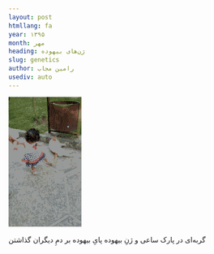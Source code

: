 ```yaml
---
layout: post
htmllang: fa
year: ۱۳۹۵
month: مهر
heading: ژن‌های بیهوده
slug: genetics
author: رامین مجاب
usediv: auto
---
```


![fig](/assets/imgs/genetics.png)

گربه‌ای در پارک ساعی و ژنِ بیهوده پایِ بیهوده بر دمِ دیگران گذاشتن
